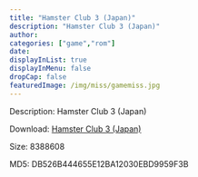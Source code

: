 ```yaml
---
title: "Hamster Club 3 (Japan)"
description: "Hamster Club 3 (Japan)"
author: 
categories: ["game","rom"]
date: 
displayInList: true
displayInMenu: false
dropCap: false
featuredImage: /img/miss/gamemiss.jpg
---
```


Description: Hamster Club 3 (Japan)

Download: <a style="text-decoration:underline;" href="https://mega.nz/#!XHACkKRJ!8zhJkE78AUVCQ-ACVlv298Nu_UMuVetXNoWrvfGsDGE" target = "_blank" rel = "nofollow" > Hamster Club 3 (Japan)</a>

Size: 8388608

MD5: DB526B444655E12BA12030EBD9959F3B

